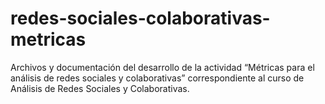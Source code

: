 # redes-sociales-colaborativas-metricas
Archivos y documentación del desarrollo de la actividad “Métricas para el análisis de redes sociales y colaborativas” correspondiente al curso de Análisis de Redes Sociales y Colaborativas.
